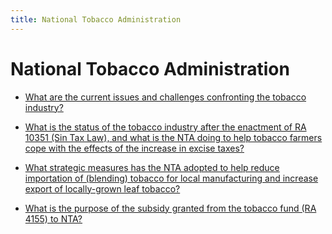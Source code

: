 ```yaml
---
title: National Tobacco Administration
---
```


# National Tobacco Administration


 - [What are the current issues and challenges confronting the tobacco industry?](/attached-corporations/national-tobacco-administration/what-are-the-current-issues-and-challenges-confronting-the-tobacco-industry)
    
 - [What is the status of the tobacco industry after the enactment of RA 10351 (Sin Tax Law), and what is the NTA doing to help tobacco farmers cope with the effects of the increase in excise taxes?](/attached-corporations/national-tobacco-administration/what-is-the-status-of-the-tobacco-industry-after-the-enactment-of-ra-10351-sin-tax-law-and-what-is-t)
    
 - [What strategic measures has the NTA adopted to help reduce importation of (blending) tobacco for local manufacturing and increase export of locally-grown leaf tobacco?](/attached-corporations/national-tobacco-administration/what-strategic-measures-has-the-nta-adopted-to-help-reduce-importation-of-blending-tobacco-for-local)
    
 - [What is the purpose of the subsidy granted from the tobacco fund (RA 4155) to NTA?](/attached-corporations/national-tobacco-administration/what-is-the-purpose-of-the-subsidy-granted-from-the-tobacco-fund-ra-4155-to-nta)
    
